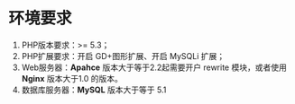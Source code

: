 # 环境要求

1.  PHP版本要求：&gt;= 5.3；
2.  PHP扩展要求：开启
GD+图形扩展、开启 MySQLi
扩展；
3.  Web服务器：**Apahce** 版本大于等于2.2起需要开户 rewrite 模块，或者使用**Nginx** 版本大于1.0 的版本。
4.  数据库服务器：**MySQL** 版本大于等于 5.1